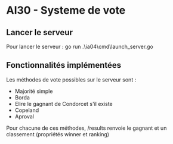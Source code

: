 # AI30 - Systeme de vote



## Lancer le serveur

Pour lancer le serveur : go run .\ia04\cmd\launch_server.go

## Fonctionnalités implémentées

Les méthodes de vote possibles sur le serveur sont :
- Majorité simple
- Borda
- Elire le gagnant de Condorcet s'il existe
- Copeland
- Aproval

Pour chacune de ces méthodes, /results renvoie le gagnant et un classement (propriétés winner et ranking)